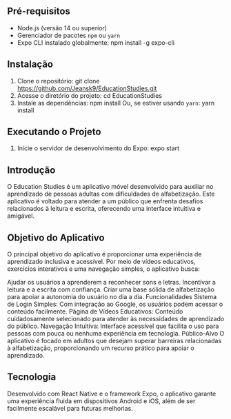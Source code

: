 
## Pré-requisitos <br>
- Node.js (versão 14 ou superior)
- Gerenciador de pacotes `npm` ou `yarn`
- Expo CLI instalado globalmente:
npm install -g expo-cli

## Instalação <br>
1. Clone o repositório:
git clone https://github.com/Jeansk9/EducationStudies.git
2. Acesse o diretório do projeto:
cd EducationStudies
3. Instale as dependências:
npm install
Ou, se estiver usando `yarn`:
yarn install
## Executando o Projeto <br>
1. Inicie o servidor de desenvolvimento do Expo:
expo start



## Introdução <br>
O Education Studies é um aplicativo móvel desenvolvido para auxiliar no aprendizado de pessoas adultas com dificuldades de alfabetização. Este aplicativo é voltado para atender a um público que enfrenta desafios relacionados à leitura e escrita, oferecendo uma interface intuitiva e amigável.

## Objetivo do Aplicativo <br>
O principal objetivo do aplicativo é proporcionar uma experiência de aprendizado inclusiva e acessível. Por meio de vídeos educativos, exercícios interativos e uma navegação simples, o aplicativo busca:

Ajudar os usuários a aprenderem a reconhecer sons e letras.
Incentivar a leitura e a escrita com confiança.
Criar uma base sólida de alfabetização para apoiar a autonomia do usuário no dia a dia.
Funcionalidades
Sistema de Login Simples: Com integração ao Google, os usuários podem acessar o conteúdo facilmente.
Página de Vídeos Educativos: Conteúdo cuidadosamente selecionado para atender às necessidades de aprendizado do público.
Navegação Intuitiva: Interface acessível que facilita o uso para pessoas com pouca ou nenhuma experiência em tecnologia.
Público-Alvo
O aplicativo é focado em adultos que desejam superar barreiras relacionadas à alfabetização, proporcionando um recurso prático para apoiar o aprendizado.

## Tecnologia <br>
Desenvolvido com React Native e o framework Expo, o aplicativo garante uma experiência fluida em dispositivos Android e iOS, além de ser facilmente escalável para futuras melhorias.
